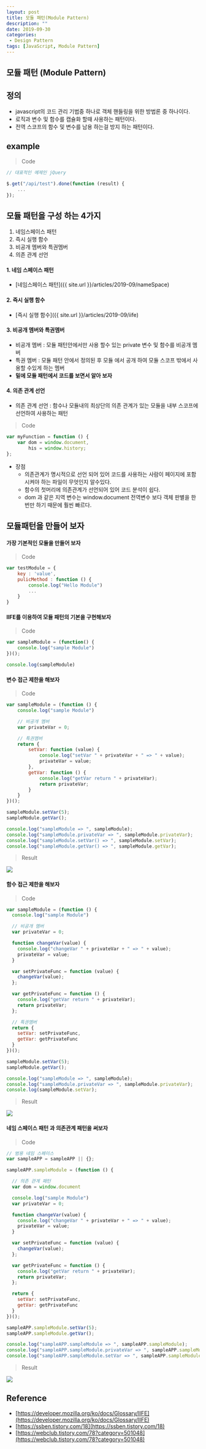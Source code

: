 ```yaml
---
layout: post
title: 모듈 패턴(Module Pattern)
description: ""
date: 2019-09-30
categories:
 - Design Pattern
tags: [JavaScript, Module Pattern]
---
```


## 모듈 패턴 (Module Pattern)

## 정의
- javascript의 코드 관리 기법중 하나로 객체 핸들링을 위한 방법론 중 하나이다.
- 로직과 변수 및 함수를 캡슐화 할때 사용하는 패턴이다.
- 전역 스코프의 함수 및 변수를 남용 하는걸 방지 하는 패턴이다.

## example

> Code

```javascript
// 대표적인 예제인 jQuery

$.get("/api/test").done(function (result) {
    ...
});
```


## 모듈 패턴을 구성 하는 4가지

1. 네임스페이스 패턴
2. 즉시 실행 함수
3. 비공개 멤버와 특권멤버
4. 의존 관계 선언


#### 1. 네임 스페이스 패턴
- [네임스페이스 패턴]({{ site.url }}/articles/2019-09/nameSpace)

#### 2. 즉시 실행 함수
- [즉시 실행 함수]({{ site.url }}/articles/2019-09/iife)

#### 3. 비공개 멤버와 특권멤버

- 비공개 멤버 : 모듈 패턴안에서만 사용 할수 있는 private 변수 및 함수를 비공개 멤버
- 특권 멤버 : 모듈 패턴 안에서 정의된 후 모듈 에서 공개 하여 모듈 스코프 밖에서 사용할 수있게 하는 멤버
- **밑에 모듈 패턴에서 코드를 보면서 알아 보자**

#### 4. 의존 관계 선언

- 의존 관계 선언 : 함수나 모듈내의 최상단의 의존 관계가 있는 모듈을 내부 스코프에 선언하여 사용하는 패턴

> Code

```javascript
var myFunction = function () {
    var dom = window.document,
        his = window.history;
};
```

- 장점
    * 의존관계가 명시적으로 선언 되어 있어 코드를 사용하는 사람이 페이지에 포함 시켜야 하는 파일이 무엇인지 알수있다.
    * 함수의 첫머리에 의존관계가 선언되어 있어 코드 분석이 쉽다.
    * dom 과 같은 지역 변수는 window.document 전역변수 보다 객체 판별을 한번만 하기 때문에 훨씬 빠르다.


## 모듈패턴을 만들어 보자


#### 가장 기본적인 모듈을 만들어 보자

> Code

```javascript
var testModule = {
    key : 'value',
    pulicMethod : function () {
        console.log("Hello Module")
        ...
    }
}
```


#### IIFE를 이용하여 모듈 패턴의 기본을 구현해보자

> Code

```javascript
var sampleModule = (function() {
    console.log("sample Module")
})();

console.log(sampleModule)
```


#### 변수 접근 제한을 해보자

> Code

```javascript
var sampleModule = (function () {
    console.log("sample Module")

    // 비공개 멤버
    var privateVar = 0;

    // 특권멤버
    return {
        setVar: function (value) {
            console.log("setVar " + privateVar + " => " + value);
            privateVar = value;
        },
        getVar: function () {
            console.log("getVar return " + privateVar);
            return privateVar;
        }
    }
})();

sampleModule.setVar(5);
sampleModule.getVar();

console.log("sampleModule => ", sampleModule);
console.log("sampleModule.privateVar => ", sampleModule.privateVar);
console.log("sampleModule.setVar() => ", sampleModule.setVar);
console.log("sampleModule.getVar() => ", sampleModule.getVar);
```

> Result
<img src="{{ site.url }}/assets/image/2019-09-30-module-pattern/example2.png" class="col-12">


#### 함수 접근 제한을 해보자

> Code

```javascript
var sampleModule = (function () {
  console.log("sample Module")

  // 비공개 멤버
  var privateVar = 0;

  function changeVar(value) {
    console.log("changeVar " + privateVar + " => " + value);
    privateVar = value;
  }

  var setPrivateFunc = function (value) {
    changeVar(value);
  };

  var getPrivateFunc = function () {
    console.log("getVar return " + privateVar);
    return privateVar;
  };

  // 특권멤버
  return {
    setVar: setPrivateFunc,
    getVar: getPrivateFunc
  }
})();

sampleModule.setVar(5);
sampleModule.getVar();

console.log("sampleModule => ", sampleModule);
console.log("sampleModule.privateVar => ", sampleModule.privateVar);
console.log(sampleModule.setVar);
```

> Result
<img src="{{ site.url }}/assets/image/2019-09-30-module-pattern/example3.png" class="col-12">


#### 네임 스페이스 패턴 과 의존관계 패턴을 써보자

> Code

```javascript
// 범용 네임 스페이스
var sampleAPP = sampleAPP || {};

sampleAPP.sampleModule = (function () {

  // 의존 관계 패턴
  var dom = window.document

  console.log("sample Module")
  var privateVar = 0;

  function changeVar(value) {
    console.log("changeVar " + privateVar + " => " + value);
    privateVar = value;
  }

  var setPrivateFunc = function (value) {
    changeVar(value);
  };

  var getPrivateFunc = function () {
    console.log("getVar return " + privateVar);
    return privateVar;
  };

  return {
    setVar: setPrivateFunc,
    getVar: getPrivateFunc
  }
})();

sampleAPP.sampleModule.setVar(5);
sampleAPP.sampleModule.getVar();

console.log("sampleAPP.sampleModule => ", sampleAPP.sampleModule);
console.log("sampleAPP.sampleModule.privateVar => ", sampleAPP.sampleModule.privateVar);
console.log("sampleAPP.sampleModule.setVar => ", sampleAPP.sampleModule.setVar);
```

> Result
<img src="{{ site.url }}/assets/image/2019-09-30-module-pattern/example4.png" class="col-12">


## Reference
- [https://developer.mozilla.org/ko/docs/Glossary/IIFE](https://developer.mozilla.org/ko/docs/Glossary/IIFE)
- [https://ssben.tistory.com/18](https://ssben.tistory.com/18)
- [https://webclub.tistory.com/78?category=501048](https://webclub.tistory.com/78?category=501048)
